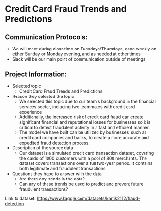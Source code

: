 # Credit Card Fraud Trends and Predictions

## Communication Protocols:
- We will meet during class time on Tuesdays/Thursdays, once weekly on either Sunday or Monday evening, and as needed at other times
- Slack will be our main point of communication outside of meetings

## Project Information:
- Selected topic
  - Credit Card Fraud Trends and Predictions
- Reason they selected the topic
  - We selected this topic due to our team's background in the financial services sector, including two teammates with credit card experience
  - Additionally, the increased risk of credit card fraud can create significant financial and reputational losses for businesses so it is critical to detect fraudulent activity in a fast and efficient manner.
  - The model we have built can be utilized by businesses, such as credit card companies and banks, to create a more accurate and expedited fraud detection process. 
- Description of the source data
  - Our dataset is a simulated credit card transaction dataset, covering the cards of 1000 customers with a pool of 800 merchants. The dataset covers transactions over a   full two-year period. It contains both legitimate and fraudulent transactions
- Questions they hope to answer with the data
  - Are there any trends in the data?
  - Can any of these trends be used to predict and prevent future fraudulent transactions?

Link to dataset: https://www.kaggle.com/datasets/kartik2112/fraud-detection
